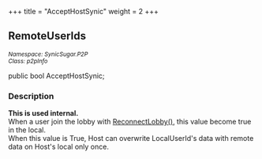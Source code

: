 +++
title = "AcceptHostSynic"
weight = 2
+++
## RemoteUserIds
<small>*Namespace: SynicSugar.P2P* <br>
*Class: p2pInfo* </small>

public bool AcceptHostSynic;


### Description
**This is used internal.**<br>
When a user join the lobby with [ReconnectLobby()](../../SynicSugar.MatchMake/MatchMakeManager/reconnectlobby), this value become true in the local.<br>
When this value is True, Host can overwrite LocalUserId's data with remote data on Host's local only once.